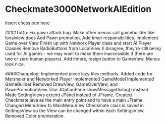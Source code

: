 Checkmate3000NetworkAIEdition
=============================

Insert chess pun here

####ToDo:
	Fix pawn attack bug.
	Make other menus call gamebuilder like localview does
	Add Pawn promotion.
	Add timer responsibilities.
	Implement Game over View
	Finish up with Network Player class
	and start AI Player Classes
	Remove RadioButtons from LocalView (I disagree, they're still being used for AI games - we may want to make them inaccessible if there are two or zero human players).
	Add timers, resign button to GameView.
	Menus look nice.

####Changelog:
	Implemented piece lazy tiles methods.
	Added code for Marshaler and Networked Player
	Implemented GameModel
	Implemented GameBuilder
	Removed DrawView, GameOverView, and PawnPromotionView. Use JOptionPane.showMessageDialog() instead.
	Made SettingViews extend JPanel instead of JFrame.
	Created Checkmate.java as the main entry point and to have a main JFrame.
	Changed MenuView to MainMenuView
	Checkmate class is saved in SettingsView so the View can be changed within each SettingsView.
	Removed Color enumeration.
	